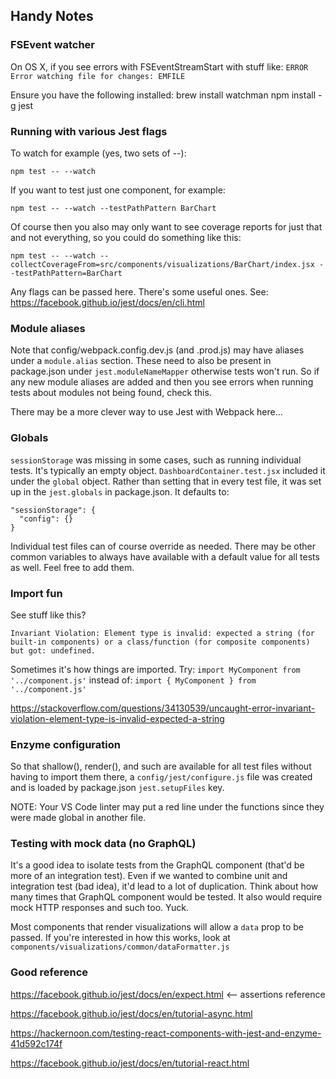 ## Handy Notes

### FSEvent watcher

On OS X, if you see errors with FSEventStreamStart with stuff like:
`ERROR  Error watching file for changes: EMFILE`

Ensure you have the following installed:
brew install watchman
npm install -g jest

### Running with various Jest flags

To watch for example (yes, two sets of --):

`npm test -- --watch`

If you want to test just one component, for example:

`npm test -- --watch --testPathPattern BarChart`

Of course then you also may only want to see coverage reports for just that and not everything, so you
could do something like this:

`npm test -- --watch --collectCoverageFrom=src/components/visualizations/BarChart/index.jsx --testPathPattern=BarChart`

Any flags can be passed here. There's some useful ones.
See: https://facebook.github.io/jest/docs/en/cli.html

### Module aliases

Note that config/webpack.config.dev.js (and .prod.js) may have aliases under a `module.alias` section.
These need to also be present in package.json under `jest.moduleNameMapper` otherwise tests won't run.
So if any new module aliases are added and then you see errors when running tests about modules not
being found, check this.

There may be a more clever way to use Jest with Webpack here...


### Globals

`sessionStorage` was missing in some cases, such as running individual tests. 
It's typically an empty object. `DashboardContainer.test.jsx` included it under the `global`
object. Rather than setting that in every test file, it was set up in the `jest.globals`
in package.json. It defaults to:

```
"sessionStorage": {
  "config": {}
}
```

Individual test files can of course override as needed.
There may be other common variables to always have available with a default value for all
tests as well. Feel free to add them.

### Import fun

See stuff like this?

`Invariant Violation: Element type is invalid: expected a string (for built-in components) or a class/function (for composite components) but got: undefined.`

Sometimes it's how things are imported. Try:
`import MyComponent from '../component.js'`
instead of:
`import { MyComponent } from '../component.js'`

https://stackoverflow.com/questions/34130539/uncaught-error-invariant-violation-element-type-is-invalid-expected-a-string

### Enzyme configuration

So that shallow(), render(), and such are available for all test files without having to import them there,
a `config/jest/configure.js` file was created and is loaded by package.json `jest.setupFiles` key.

NOTE: Your VS Code linter may put a red line under the functions since they were made global in another file.

### Testing with mock data (no GraphQL)

It's a good idea to isolate tests from the GraphQL component (that'd be more of an integration test).
Even if we wanted to combine unit and integration test (bad idea), it'd lead to a lot of duplication.
Think about how many times that GraphQL component would be tested. It also would require mock HTTP responses
and such too. Yuck.

Most components that render visualizations will allow a `data` prop to be passed. 
If you're interested in how this works, look at `components/visualizations/common/dataFormatter.js`

### Good reference

https://facebook.github.io/jest/docs/en/expect.html <-- assertions reference

https://facebook.github.io/jest/docs/en/tutorial-async.html

https://hackernoon.com/testing-react-components-with-jest-and-enzyme-41d592c174f

https://facebook.github.io/jest/docs/en/tutorial-react.html